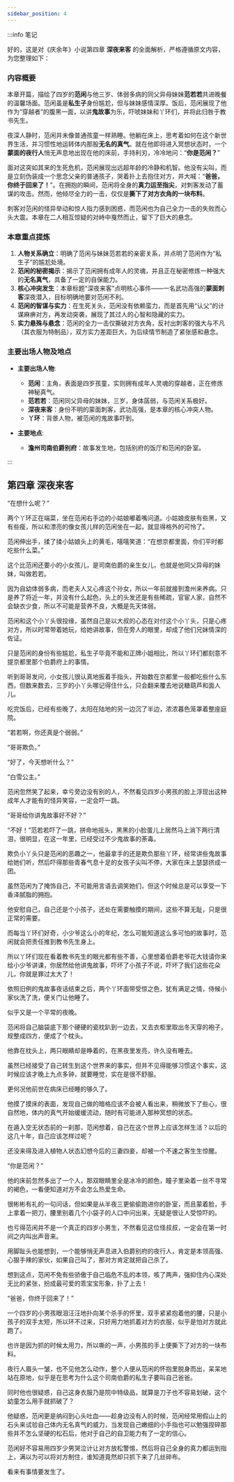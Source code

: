 ```yaml
---
sidebar_position: 4
---
```


:::info 笔记

好的，这是对《庆余年》小说第四章 **深夜来客** 的全面解析，严格遵循原文内容，为您整理如下：

### 内容概要

本章开篇，描绘了四岁的**范闲**与他三岁、体弱多病的同父异母妹妹**范若若**共进晚餐的温馨场面。范闲虽是**私生子**身份尴尬，但与妹妹感情深厚。饭后，范闲展现了他作为“穿越者”的腹黑一面，以讲**鬼故事**为乐，吓唬妹妹和丫环们，并将此归咎于教书先生。

夜深人静时，范闲并未像普通孩童一样熟睡。他躺在床上，思考着如何在这个新世界生活，并习惯性地运转体内那股**无名的真气**。就在他即将进入冥想状态时，一个**蒙面的夜行人**悄无声息地出现在他的床前，手持利刃，冷冷地问：“**你是范闲？**”

面对这突如其来的生死危机，范闲展现出远超年龄的冷静和机智。他没有尖叫，而是立刻伪装成一个思念父亲的普通孩子，哭着扑上去抱住对方，并大喊：“**爸爸，你终于回来了！**”。在拥抱的瞬间，范闲将全身的**真力运至指尖**，对刺客发动了蓄谋的攻击。然而，他倾尽全力的一击，仅仅是**撕下了对方衣角的一块布料**。

刺客对范闲的怪异举动和惊人指力感到困惑，而范闲也为自己全力一击的失败而心头大震。本章在二人相互惊疑的对峙中戛然而止，留下了巨大的悬念。

### 本章重点提炼

1.  **人物关系确立**：明确了范闲与妹妹范若若的亲密关系，并点明了范闲作为“私生子”的尴尬处境。
2.  **范闲的秘密揭示**：揭示了范闲拥有成年人的灵魂，并且正在秘密修炼一种强大的**无名真气**，具备了一定的自保能力。
3.  **核心冲突发生**：本章标题“深夜来客”点明核心事件——一名武功高强的**蒙面刺客**深夜潜入，目标明确地要对范闲不利。
4.  **范闲的智谋与实力**：在生死关头，范闲没有依赖蛮力，而是首先用“认父”的计谋麻痹对方，再发动突袭，展现了其过人的心智和隐藏的实力。
5.  **实力悬殊与悬念**：范闲的全力一击仅撕破对方衣角，反衬出刺客的强大与不凡（其衣服为特制品），双方实力差距巨大，为后续情节制造了紧张感和悬念。

### 主要出场人物及地点

*   **主要出场人物**:
    *   **范闲**：主角，表面是四岁孩童，实则拥有成年人灵魂的穿越者，正在修炼神秘真气。
    *   **范若若**：范闲同父异母的妹妹，三岁，身体孱弱，与范闲关系极好。
    *   **深夜来客**：身份不明的蒙面刺客，武功高强，是本章的核心冲突人物。
    *   **丫环**：背景人物，被范闲的鬼故事吓到。

*   **主要地点**:
    *   **澹州司南伯爵别府**：故事发生地，包括别府的饭厅和范闲的卧室。

:::

## 第四章 **深夜来客**

“在想什么呢？”

两个丫环正在端菜，坐在范闲右手边的小姑娘嘟着嘴问道。小姑娘皮肤有些黑，又有些瘦，所以和漂亮的像女孩儿样的范闲坐在一起，就显得格外的可怜了。

范闲伸出手，揉了揉小姑娘头上的黄毛，嘻嘻笑道：“在想京都里面，你们平时都吃些什么菜。”

这个比范闲还要小的小女孩儿，是司南伯爵的亲生女儿，也就是他同父异母的妹妹，叫做若若。

因为自幼体弱多病，而老夫人又心疼这个孙女，所以一年前就接到澹州来养病。只是养了将近一年，并没有什么起色，头上的头发还是有些稀疏，官宦人家，自然不会缺衣少食，所以不可能是营养不良，大概是先天体弱。

范闲和这个小丫头很投缘，虽然自己是以大叔的心态在对付这个小丫头，只是心疼对方，所以时常带着她玩，给她讲故事，但在旁人的眼里，却成了他们兄妹情深的佐证。

只是范闲的身份有些尴尬，私生子毕竟不能和正牌小姐相比，所以丫环们都刻意不提京都里那个伯爵府上的事情。

听到哥哥发问，小女孩儿很认真地扳着手指头，开始数在京都里一般都吃些什么东西，但数来数去，三岁的小丫头哪记得住什么，只会翻来覆去地说糖葫芦和面人儿。

吃完饭后，已经有些晚了，太阳在陆地的另一边沉了半边，浓浓暮色笼罩着整座庭院。

“若若啊，你还真是个弱弱。”

“哥哥欺负。”

“好了，今天想听什么？”

“白雪公主。”

范闲忽然笑了起来，幸亏旁边没有别的人，不然看见四岁小男孩的脸上浮现出这种成年人才能有的怪异笑容，一定会吓一跳。

“哥哥给你讲鬼故事好不好？”

“不好！”范若若吓了一跳，拼命地摇头，黑黑的小脸蛋儿上居然马上淌下两行清泪，很明显，在这一年里，已经受过不少鬼故事的荼毒。

欺负小丫头只是范闲的恶趣之一，他最拿手的还是欺负那些丫环，经常讲些鬼故事给她们听，然后吓得那些青春气息十足的女孩子尖叫不停，大家在床上瑟瑟挤成一团。

虽然范闲为了掩饰自己，不可能用言语去调笑她们，但这个时候总是可以享受一下香泽腻脂的拥抱。

他安慰自己，自己还是个小孩子，还处在需要触摸的期间，这些不算无耻，只是很正常的需要。

而每当丫环们好奇，小少爷这么小的年纪，怎么可能知道这么多可怕的故事时，范闲就会把责任推到教书先生身上。

所以丫环们现在看着教书先生的眼光都有些不善，心里想着伯爵老爷花大钱请你来给小少爷讲课，你居然给他讲鬼故事，吓坏了小孩子不说，吓坏了我们这些花朵儿，你就是罪过太大了！

依照旧例的鬼故事夜话结束之后，两个丫环面带受惊之色，犹有满足之情，侍候小家伙洗了洗，便关门让他睡了。

似乎又是一个平常的夜晚。

范闲将自己脑袋底下那个硬硬的瓷枕趴到一边去，又去衣柜里取出冬天穿的袍子，规整成四方，便成了个枕头。

他靠在枕头上，两只眼睛却是睁着的，在黑夜里发亮，许久没有睡去。

虽然已经接受了自己转生到这个世界来的事实，但并不见得能够习惯这个事实，这时候应该才晚上九点多钟，就要睡觉，实在是很不舒服。

更何况他前世在病床已经睡的够久了。

他摸了摸床的表面，发现自己做的暗格应该不会被人看出来，稍微放下了些心，很自然地，体内的真气开始缓缓流动，随时有可能进入那种冥想的状态。

在遁入空无状态前的一刹那，范闲想着，自己在这个世界上应该怎样生活？以后的这几十年，自己应该怎样过呢？

还没来得及进入植物人状态幻想今后的三妻四妾，却被一个不速之客生生惊醒。

“你是范闲？”

他的床前忽然多出了一个人，那双眼睛里全是冰冷的颜色，瞳子里染着一丝不寻常的褐色，一看便知道对方不会怎么热爱生命。

很彬彬有礼的一句问话，但如果是从半夜三更偷偷跑进你的卧室，而且蒙着脸，手上拿着一把刀，腰里别着几个小袋子的人口中问出来，无疑是很让人受惊吓的。

也亏得范闲并不是一个真正的四岁小男生，不然看见这位怪叔叔，一定会在第一时间之内叫出声音来。

用脚趾头也能想到，一个能够悄无声息进入伯爵别府的夜行人，肯定是本领高强、心狠手辣的家伙，如果自己叫了，那对方肯定就把自己杀了。

想到这点，范闲不免有些骄傲于自己临危不乱的本领，咳了两声，强抑住内心深处无比的紧张，扮成最可爱的乖宝宝形象，扑了上去！

“爸爸，你终于回来了！”

一个四岁的小男孩眼泪汪汪地扑向某个杀手的怀里，双手紧紧抱着他的腰，只是小孩子的双手太短，所以环不过来，只好用力地抓着对方的衣服，似乎是怕对方就此跑了。

也许是因为抓的时候太用力，所以嘶的一声，小男孩的手上便撕下了对方的一块布料。

夜行人眉头一皱，也不见他怎么动作，整个人便从范闲的怀抱里脱身而出，呆呆地站在原地，似乎是在思考为什么这个司南伯爵的私生子要叫自己爸爸。

同时他也很疑惑，自己这身衣服乃是院中特级品，就算是刀子也不容易划破，这个幼童怎么用手就抓破了？

他疑惑，范闲更是纳闷到心头吐血——趁身边没有人的时候，范闲经常用假山上的石头来试验自己体内无名真气的威力，当发现自己嫩细的小手指也可以勉强捏碎那些并不怎么坚硬的松石后，他对于自己的自卫能力有了一定的信心。

范闲好不容易用四岁少男哭泣计让对方放松警惕，然后将自己全身的真力都运到指上，满以为可以将对方制住，谁知道竟然却只抓下来了几丝碎布。

看来有事情要发生了。

